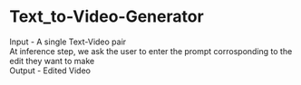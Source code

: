 # Text_to-Video-Generator
Input - A single Text-Video pair  
At inference step, we ask the user to enter the prompt corrosponding to the edit they want to make  
Output - Edited Video
